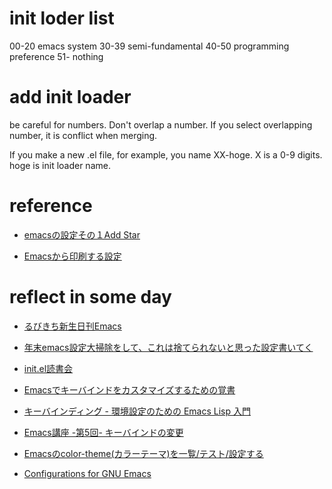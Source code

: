 # init loder list
00-20 emacs system
30-39 semi-fundamental
40-50 programming preference
51-   nothing

# add init loader
be careful for numbers.
Don't overlap a number.
If you select overlapping number, it is conflict when merging.

If you make a new .el file,
for example, you name XX-hoge.
X is a 0-9 digits. hoge is init loader name.

# reference
- [emacsの設定その１Add Star](http://d.hatena.ne.jp/yano-htn/20120211/1328968875)

- [Emacsから印刷する設定](http://tam5917.hatenablog.com/entry/20120914/1347600433)

# reflect in some day
- [るびきち新生日刊Emacs](http://emacs.rubikitch.com/)
- [年末emacs設定大掃除をして、これは捨てられないと思った設定書いてく](http://blog.shibayu36.org/entry/2012/12/29/001418)
- [init.el読書会](http://emacs-jp.github.io/reading-initel)

- [Emacsでキーバインドをカスタマイズするための覚書](http://d.hatena.ne.jp/gan2/20080109/1199887209)

- [キーバインディング - 環境設定のための Emacs Lisp 入門 ](http://yohshiy.blog.fc2.com/blog-entry-271.html)

- [Emacs講座 -第5回- キーバインドの変更](https://masutaka.net/chalow/2009-07-02-2.html)

- [Emacsのcolor-theme(カラーテーマ)を一覧/テスト/設定する](http://emacs.rubikitch.com/color-theme/)

- [Configurations for GNU Emacs](http://pastelwill.jp/wiki/doku.php?id=emacs:init.el)
